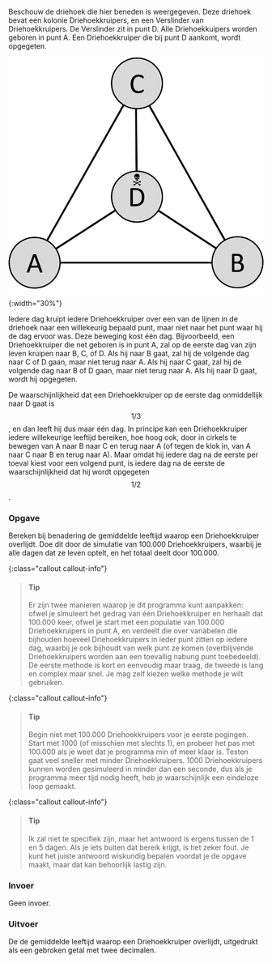 Beschouw de driehoek die hier beneden is
weergegeven. Deze driehoek bevat een kolonie Driehoekkruipers, en een
Verslinder van Driehoekkruipers. De Verslinder zit in punt D. Alle
Driehoekkuipers worden geboren in punt A. Een Driehoekkruiper die bij
punt D aankomt, wordt opgegeten.

![driehoek](media/triangle.png "driehoek"){:width="30%"}

Iedere dag kruipt iedere Driehoekkruiper over een van de lijnen in de
driehoek naar een willekeurig bepaald punt, maar niet naar het punt waar
hij de dag ervoor was. Deze beweging kost één dag. Bijvoorbeeld, een
Driehoekkruiper die net geboren is in punt A, zal op de eerste dag van
zijn leven kruipen naar B, C, of D. Als hij naar B gaat, zal hij de
volgende dag naar C of D gaan, maar niet terug naar A. Als hij naar C
gaat, zal hij de volgende dag naar B of D gaan, maar niet terug naar A.
Als hij naar D gaat, wordt hij opgegeten.

De waarschijnlijkheid dat een Driehoekkruiper op de eerste dag
onmiddellijk naar D gaat is $$1/3$$, en dan leeft hij dus maar één dag. In
principe kan een Driehoekkruiper iedere willekeurige leeftijd bereiken,
hoe hoog ook, door in cirkels te bewegen van A naar B naar C en terug
naar A (of tegen de klok in, van A naar C naar B en terug naar A). Maar
omdat hij iedere dag na de eerste per toeval kiest voor een volgend
punt, is iedere dag na de eerste de waarschijnlijkheid dat hij wordt
opgegeten $$1/2$$.

### Opgave

Bereken bij benadering de gemiddelde leeftijd waarop een Driehoekkruiper 
overlijdt. Doe dit door de simulatie van 100.000 Driehoekkruipers, waarbij je 
alle dagen dat ze leven optelt, en het totaal deelt door 100.000.

{:class="callout callout-info"}
> #### Tip
> Er zijn twee manieren waarop je dit programma kunt aanpakken: ofwel je simuleert het gedrag van één Driehoekkruiper en herhaalt dat 100.000 keer, ofwel je start met een populatie van 100.000 Driehoekkruipers in punt A, en verdeelt die over variabelen die bijhouden hoeveel Driehoekkruipers in ieder punt zitten op iedere dag, waarbij je ook bijhoudt van welk punt ze komen (overblijvende Driehoekkruipers worden aan een toevallig naburig punt toebedeeld). De eerste methode is kort en eenvoudig maar traag, de tweede is lang en complex maar snel. Je mag zelf kiezen welke methode je wilt gebruiken.

{:class="callout callout-info"}
> #### Tip
> Begin niet met 100.000 Driehoekkruipers voor je eerste pogingen. Start met 1000 (of misschien met slechts 1), en probeer het pas met 100.000 als je weet dat je programma min of meer klaar is. Testen gaat veel sneller met minder Driehoekkruipers. 1000 Driehoekkruipers kunnen worden gesimuleerd in minder dan een seconde, dus als je programma meer tijd nodig heeft, heb je waarschijnlijk een eindeloze loop gemaakt.

{:class="callout callout-info"}
> #### Tip
> Ik zal niet te specifiek zijn, maar het antwoord is ergens tussen de 1 en 5 dagen. Als je iets buiten dat bereik krijgt, is het zeker fout. Je kunt het juiste antwoord wiskundig bepalen voordat je de opgave maakt, maar dat kan behoorlijk lastig zijn.  

### Invoer

Geen invoer.

### Uitvoer

De de gemiddelde leeftijd waarop een Driehoekkruiper overlijdt, uitgedrukt als een gebroken getal met twee decimalen.
